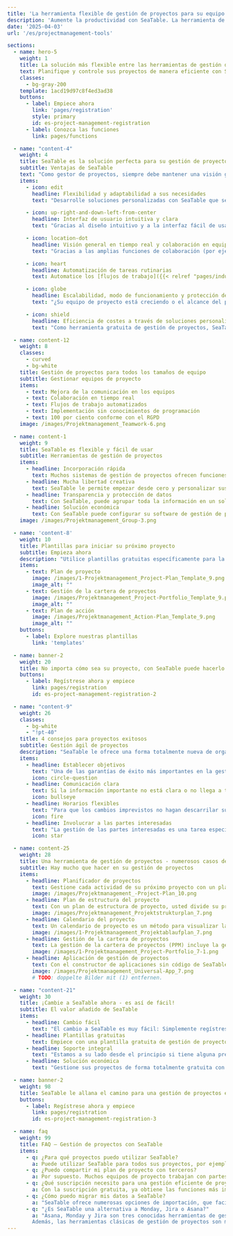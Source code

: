```yaml
---
title: 'La herramienta flexible de gestión de proyectos para su equipo'
description: 'Aumente la productividad con SeaTable. La herramienta de gestión de proyectos puede personalizarse según sus necesidades en sencillos pasos'
date: '2025-04-03'
url: '/es/projectmanagement-tools'

sections:
  - name: hero-5
    weight: 1
    title: La solución más flexible entre las herramientas de gestión de proyectos
    text: Planifique y controle sus proyectos de manera eficiente con SeaTable. Colabore con su equipo en tiempo real y **optimice y automatice sus procesos**. SeaTable le ofrece todas las ventajas de las herramientas modernas de gestión de proyectos que necesita para una organización de proyectos colaborativa.
    classes:
      - bg-gray-200
    template: 1acd19d97c8f4ed3ad38
    buttons:
      - label: Empiece ahora
        link: 'pages/registration'
        style: primary
        id: es-project-management-registration
      - label: Conozca las funciones
        link: pages/functions

  - name: "content-4"
    weight: 4
    title: SeaTable es la solución perfecta para su gestión de proyectos
    subtitle: Ventajas de SeaTable
    text: "Como gestor de proyectos, siempre debe mantener una visión general para dirigir proyectos complejos de forma eficaz. Sin embargo, el software convencional de gestión de proyectos a menudo llega a sus límites, especialmente cuando se trata de la gestión ágil de proyectos. SeaTable le ofrece una excelente experiencia que destaca por las siguientes ventajas:"
    items:
      - icon: edit
        headline: Flexibilidad y adaptabilidad a sus necesidades
        text: "Desarrolle soluciones personalizadas con SeaTable que se adapten con precisión a sus necesidades. Tanto si desea empezar con métodos ágiles de gestión de proyectos como si desea realizar un seguimiento con los diagramas de Gantt clásicos: SeaTable le ofrece la libertad de hacer realidad sus ideas individuales de gestión eficiente de proyectos."

      - icon: up-right-and-down-left-from-center
        headline: Interfaz de usuario intuitiva y clara
        text: "Gracias al diseño intuitivo y a la interfaz fácil de usar, puede representar su trabajo diario en el proyecto de forma rápida y eficiente. Todos los datos están estructurados de forma clara en tablas y se pueden visualizar de forma gráfica en calendarios, organigramas, estadísticas, así como en tableros Kanban y líneas de tiempo con sólo unos pocos clics."

      - icon: location-dot
        headline: Visión general en tiempo real y colaboración en equipo
        text: "Gracias a las amplias funciones de colaboración (por ejemplo, grupos, comentarios y comparticiones), sus procesos se entrelazan y todo el mundo sabe qué hacer. En SeaTable, se mantiene al día, ya sea asignando tareas, rastreando el progreso o trabajando en documentos conjuntamente."

      - icon: heart
        headline: Automatización de tareas rutinarias
        text: Automatice los [flujos de trabajo]({{< relref "pages/industry-solutions/individual" >}}) recurrentes en SeaTable. Esto reduce el esfuerzo manual y minimiza los errores humanos. También puede integrar todas sus herramientas favoritas con SeaTable a través de la API de SeaTable o plataformas de automatización como Zapier, Make y n8n.

      - icon: globe
        headline: Escalabilidad, modo de funcionamiento y protección de datos
        text: "¿Su equipo de proyecto está creciendo o el alcance del proyecto está cambiando? SeaTable crece con usted. No importa lo grande que sea su equipo o lo complejo que sea el proyecto: gracias a nuestros paquetes en la nube, puede escalar según sea necesario. Sus datos se alojan exclusivamente en servidores europeos y están protegidos de acuerdo con el RGPD."

      - icon: shield
        headline: Eficiencia de costes a través de soluciones personalizadas
        text: "Como herramienta gratuita de gestión de proyectos, SeaTable impresiona por su eficiencia de costes y flexibilidad: Elija entre diferentes modelos y adapte su software de gestión de proyectos a su proyecto. SeaTable Free es permanentemente gratuito: sólo escala cuando sea necesario."

  - name: content-12
    weight: 8
    classes:
      - curved
      - bg-white
    title: Gestión de proyectos para todos los tamaños de equipo
    subtitle: Gestionar equipos de proyecto
    items:
      - text: Mejora de la comunicación en los equipos
      - text: Colaboración en tiempo real
      - text: Flujos de trabajo automatizados
      - text: Implementación sin conocimientos de programación
      - text: 100 por ciento conforme con el RGPD
    image: /images/Projektmanagement_Teamwork-6.png

  - name: content-1
    weight: 9
    title: SeaTable es flexible y fácil de usar
    subtitle: Herramientas de gestión de proyectos
    items:
      - headline: Incorporación rápida
        text: Muchos sistemas de gestión de proyectos ofrecen funciones complicadas que confunden en lugar de ayudar. SeaTable ofrece una interfaz intuitiva, plantillas fáciles de usar y accesibilidad inmediata.
      - headline: Mucha libertad creativa
        text: SeaTable le permite empezar desde cero y personalizar sus procesos individualmente. Obtiene todas las herramientas necesarias para desarrollar su proyecto según sus ideas.
      - headline: Transparencia y protección de datos
        text: Con SeaTable, puede agrupar toda la información en un solo lugar, trabajar en proyectos conjuntamente y sincronizar los cambios en tiempo real. Esto crea transparencia para todos los participantes del proyecto.
      - headline: Solución económica
        text: Con SeaTable puede configurar su software de gestión de proyectos individualmente. Sólo paga por las funciones que realmente necesita, o puede utilizar la versión gratuita, que puede actualizar si es necesario, de forma transparente y justa.
    image: /images/Projektmanagement_Group-3.png

  - name: 'content-8'
    weight: 10
    title: Plantillas para iniciar su próximo proyecto
    subtitle: Empieza ahora
    description: "Utilice plantillas gratuitas específicamente para la gestión de proyectos para empezar. Un curso online gratuito le ayudará paso a paso a crear su primera base propia. ¡Experimente lo fácil que es llevar la gestión de sus proyectos al siguiente nivel con SeaTable!\n**Importe plantillas en su cuenta de SeaTable con un solo clic!**"
    items:
      - text: Plan de proyecto
        image: /images/1-Projektmanagement_Project-Plan_Template_9.png
        image_alt: ""
      - text: Gestión de la cartera de proyectos
        image: /images/Projektmanagement_Project-Portfolio_Template_9.png
        image_alt: ""
      - text: Plan de acción
        image: /images/Projektmanagement_Action-Plan_Template_9.png
        image_alt: ""
    buttons:
      - label: Explore nuestras plantillas
        link: 'templates'

  - name: banner-2
    weight: 20
    title: No importa cómo sea su proyecto, con SeaTable puede hacerlo realidad
    buttons:
      - label: Regístrese ahora y empiece
        link: pages/registration
        id: es-project-management-registration-2

  - name: "content-9"
    weight: 26
    classes:
      - bg-white
      - "!pt-40"
    title: 4 consejos para proyectos exitosos
    subtitle: Gestión ágil de proyectos
    description: "SeaTable le ofrece una forma totalmente nueva de organizar la gestión de sus proyectos: Usted utiliza un conjunto de herramientas de software y elabora su plan de proyecto y sus procesos según sus propios deseos. Con estos 4 consejos, su próximo proyecto en SeaTable se desarrollará sin problemas y con éxito:"
    items:
      - headline: Establecer objetivos
        text: "Una de las garantías de éxito más importantes en la gestión de proyectos es que los objetivos del proyecto estén claramente definidos desde el principio. Por lo tanto, debe aclarar todos los objetivos del proyecto al principio y registrarlos visiblemente para todos con la ayuda de herramientas de gestión de proyectos como SeaTable. Un plan de estructura de proyecto, por ejemplo, es adecuado para una presentación clara."
        icon: circle-question
      - headline: Comunicación clara
        text: Si la información importante no está clara o no llega a tiempo a todos los participantes del proyecto, puede dar lugar a errores y retrasos. Por lo tanto, un software de gestión de proyectos como SeaTable permite a todas las partes interesadas tener una visión general transparente del estado actual del proyecto, el trabajo colaborativo y la comunicación directa.
        icon: bullseye
      - headline: Horarios flexibles
        text: "Para que los cambios imprevistos no hagan descarrilar sus proyectos, debe confiar en herramientas flexibles de gestión de proyectos en las que pueda cambiar su plan de proyecto de forma espontánea. Con SeaTable, puede adaptar de forma flexible el calendario en la gestión de proyectos, reaccionar a los cuellos de botella de recursos, redistribuir las tareas y, sin embargo, mantener el objetivo en mente."
        icon: fire
      - headline: Involucrar a las partes interesadas
        text: "La gestión de las partes interesadas es una tarea especialmente crítica. En una herramienta de gestión de proyectos como SeaTable, puede dar a las partes interesadas acceso limitado a los datos de su proyecto. Configure automatizaciones para informarles sobre los hitos importantes o enviar informes."
        icon: star

  - name: content-25
    weight: 28
    title: Una herramienta de gestión de proyectos - numerosos casos de uso
    subtitle: Hay mucho que hacer en su gestión de proyectos
    items:
      - headline: Planificador de proyectos
        text: Gestione cada actividad de su próximo proyecto con un planificador de proyectos claro. Con la plantilla de plan de proyecto de SeaTable, tiene la herramienta perfecta de planificación de proyectos para proyectos grandes y pequeños.
        image: /images/Projektmanagement_-Project-Plan_10.png
      - headline: Plan de estructura del proyecto
        text: Con un plan de estructura de proyecto, usted divide su proyecto en subtareas y paquetes de trabajo planificables. Gracias a la plantilla de planificación de la estructura del proyecto de SeaTable, esto es muy fácil.
        image: /images/Projektmanagement_Projektstrukturplan_7.png
      - headline: Calendario del proyecto
        text: Un calendario de proyecto es un método para visualizar la secuencia cronológica de las actividades en un proyecto. En SeaTable, puede utilizar el plugin de la línea de tiempo para esto.
        image: /images/1-Projektmanagement_Projektablaufplan_7.png
      - headline: Gestión de la cartera de proyectos
        text: La gestión de la cartera de proyectos (PPM) incluye la gestión de todos los proyectos de una organización. La gestión de la cartera de proyectos requiere muchos datos y requiere la evaluación de muchos proyectos.
        image: /images/1-Projektmanagement_Project-Portfolio_7-1.png
      - headline: Aplicación de gestión de proyectos
        text: Con el constructor de aplicaciones sin código de SeaTable, puede crear aplicaciones basadas en la web, sin necesidad de conocimientos de programación. En una aplicación de gestión de proyectos o aplicación de planificación de proyectos, puede controlar con precisión quién puede ver qué datos y cómo se visualizan.
        image: /images/Projektmanagement_Universal-App_7.png
        # TODO: doppelte Bilder mit (1) entfernen.

  - name: "content-21"
    weight: 30
    title: ¡Cambie a SeaTable ahora - es así de fácil!
    subtitle: El valor añadido de SeaTable
    items:
      - headline: Cambio fácil
        text: "El cambio a SeaTable es muy fácil: Simplemente regístrese con su dirección de correo electrónico y empiece directamente - ¡sin tarjeta de crédito, sin costes ocultos!<br><br>SeaTable ofrece numerosas opciones de importación, que facilitan la migración de sus datos y el cambio de sus anteriores herramientas de gestión de proyectos."
      - headline: Plantillas gratuitas
        text: Empiece con una plantilla gratuita de gestión de proyectos y compruebe usted mismo el rendimiento y la flexibilidad de SeaTable. Rápidamente notará cómo SeaTable puede llevar su gestión de proyectos a un nuevo nivel. Suba sus propios datos y su nuevo sistema de gestión de proyectos estará listo para su uso en poco tiempo.
      - headline: Soporte integral
        text: "Estamos a su lado desde el principio si tiene alguna pregunta sobre nuestra herramienta gratuita de gestión de proyectos: Utilice más de 350 artículos de ayuda, el curso online para principiantes, los tutoriales de YouTube o nuestro foro de la comunidad.\nAdemás, estaremos encantados de crearle una oferta de soporte individual para que pueda explotar todo el potencial de SeaTable en sus proyectos."
      - headline: Solución económica
        text: "Gestione sus proyectos de forma totalmente gratuita con la versión gratuita de SeaTable - o escale SeaTable según sus necesidades: Si necesita funciones avanzadas o más capacidades de almacenamiento para sus proyectos, puede simplemente actualizar a una versión premium rentable."

  - name: banner-2
    weight: 98
    title: SeaTable le allana el camino para una gestión de proyectos exitosa
    buttons:
      - label: Regístrese ahora y empiece
        link: pages/registration
        id: es-project-management-registration-3

  - name: faq
    weight: 99
    title: FAQ – Gestión de proyectos con SeaTable
    items:
      - q: ¿Para qué proyectos puedo utilizar SeaTable?
        a: Puede utilizar SeaTable para todos sus proyectos, por ejemplo, proyectos de software, proyectos de construcción o desarrollos de productos. Gracias a los flexibles tipos de columnas y a las diversas opciones de visualización, SeaTable es la solución perfecta para cualquier reto al que tenga que enfrentarse un gestor de proyectos.
      - q: ¿Puedo compartir mi plan de proyecto con terceros?
        a: Por supuesto. Muchos equipos de proyecto trabajan con partes interesadas externas, ya sea a través de una aplicación de gestión de proyectos o directamente en SeaTable. En ambos casos, usted utiliza las comparticiones y los permisos para determinar quién puede acceder a qué contenido.
      - q: ¿Qué suscripción necesito para una gestión eficiente de proyectos?
        a: Con la suscripción gratuita, ya obtiene las funciones más importantes para proyectos y equipos más pequeños. Con la suscripción Plus, la colaboración con las partes interesadas externas se hace mucho más fácil gracias a las opciones ampliadas de compartición, y los límites de almacenamiento más elevados le permiten gestionar proyectos más grandes. La suscripción Enterprise añade finalmente automatizaciones, una personalización ampliada y el almacenamiento de big data para proyectos con gran cantidad de datos.
      - q: ¿Cómo puedo migrar mis datos a SeaTable?
        a: "SeaTable ofrece numerosas opciones de importación, que facilitan la migración de sus datos y el cambio de sus anteriores herramientas de gestión de proyectos. Suba sus datos existentes y en poco tiempo su nuevo sistema de gestión de proyectos estará listo para su uso. Gracias a la intuitiva interfaz gráfica de usuario, se orientará rápidamente."
      - q: "¿Es SeaTable una alternativa a Monday, Jira o Asana?"
        a: "Asana, Monday y Jira son tres conocidas herramientas de gestión de proyectos que utilizan muchos equipos de todo el mundo. Si te preguntas si estas herramientas de gestión de proyectos son gratuitas, la respuesta es no - aparte de versiones muy limitadas. A diferencia de SeaTable, hay que aceptar costes elevados, especialmente para equipos grandes, ya que se incurre en cantidades de dos dígitos por usuario y mes. Si quieres gestionar proyectos con Monday, Jira o Asana, puede salirte realmente caro. SeaTable, en cambio, es una herramienta de gestión de proyectos gratuita convincente para equipos de cualquier tamaño gracias a su amplia suscripción gratuita.
        Además, las herramientas clásicas de gestión de proyectos son menos intuitivas que SeaTable. Esto es especialmente cierto en el caso de las herramientas gratuitas de gestión de proyectos. La gran cantidad de funciones puede resultar abrumadora para los principiantes, sobre todo si se quiere trazar la gestión de proyectos en lunes. Jira está especialmente especializado en proyectos de software y gestión ágil de proyectos según Scrum, lo que ya requiere muchos conocimientos. El hecho de que la mayoría de los participantes en un proyecto tengan que adquirir primero estos conocimientos hace que la familiarización lleve un tiempo relativamente largo, mientras que con SeaTable se puede empezar directamente. Asana y Jira también son menos flexibles que SeaTable y no se recomiendan para proyectos con muchos datos. Más información en nuestro [blog]({{< relref \"posts\" >}})."
---
```

